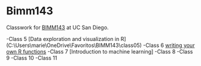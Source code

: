 # Bimm143
Classwork for [BIMM143](https://bioboot.github.io/bimm143_F24/schedule/#19) at UC San Diego.

-Class 5 [Data exploration and visualization in R] (C:\Users\marie\OneDrive\Favoritos\BIMM143\class05)
-Class 6 [writing your own R functions](C:\Users\marie\OneDrive\Favoritos\BIMM143)
-Class 7 [Introduction to machine learning]
-Class 8
-Class 9
-Class 10
-Class 11

